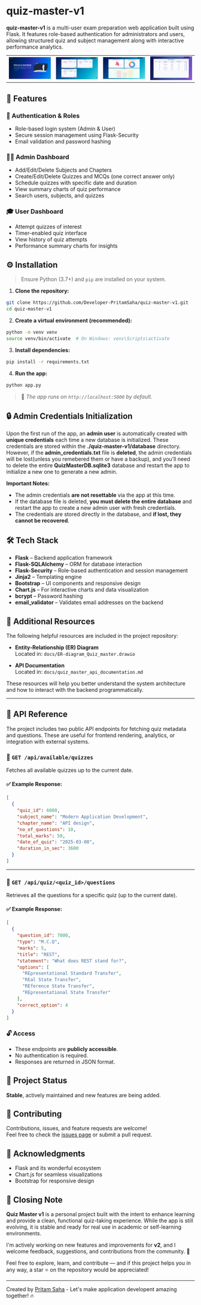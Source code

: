 # quiz-master-v1

**quiz-master-v1** is a multi-user exam preparation web application built using Flask. It features role-based authentication for administrators and users, allowing structured quiz and subject management along with interactive performance analytics.

<table>
  <tr>
    <td><img src="docs/screenshots/Quiz_master_landing_page.png" alt="Quiz Master Landing Page" width="480"></td>
    <td><img src="docs/screenshots/Admin_dashboard_home.png" alt="Admin Dashboard home page" width="480"></td>
    <td><img src="docs/screenshots/Admin_dashboard_summary.png" alt="Admin Dashboard summary page" width="480"></td>
    <td><img src="docs/screenshots/User_dashboard_home.png" alt="User Dashboard" width="480"></td>
  </tr>
</table>


## 🚀 Features

### 👤 Authentication & Roles
- Role-based login system (Admin & User)
- Secure session management using Flask-Security
- Email validation and password hashing

### 🧑‍💼 Admin Dashboard
- Add/Edit/Delete Subjects and Chapters
- Create/Edit/Delete Quizzes and MCQs (one correct answer only)
- Schedule quizzes with specific date and duration
- View summary charts of quiz performance
- Search users, subjects, and quizzes

### 🎓 User Dashboard
- Attempt quizzes of interest
- Timer-enabled quiz interface
- View history of quiz attempts
- Performance summary charts for insights


## ⚙️ Installation

> Ensure Python (3.7+) and `pip` are installed on your system.

1. **Clone the repository:**

```bash
git clone https://github.com/Developer-PritamSaha/quiz-master-v1.git
cd quiz-master-v1
```

2. **Create a virtual environment (recommended):**

```bash
python -m venv venv
source venv/bin/activate  # On Windows: venv\Scripts\activate
```

3. **Install dependencies:**

```bash
pip install -r requirements.txt
```

4. **Run the app:**

```bash
python app.py
```

> 📝 *The app runs on `http://localhost:5000` by default.*  


## 🔒 Admin Credentials Initialization

Upon the first run of the app, an **admin user** is automatically created with **unique credentials** each time a new database is initialized. These credentials are stored within the **./quiz-master-v1/database** directory. However, if the **admin_credentials.txt** file is **deleted**, the admin credentials will be lost(unless you remebered them or have a backup), and you'll need to delete the entire **QuizMasterDB.sqlite3** database and restart the app to initialize a new one to generate a new admin.

**Important Notes:**
- The admin credentials **are not resettable** via the app at this time.
- If the database file is deleted, **you must delete the entire database** and restart the app to create a new admin user with fresh credentials.
- The credentials are stored directly in the database, and **if lost, they cannot be recovered**.

## 🛠 Tech Stack

- **Flask** – Backend application framework  
- **Flask-SQLAlchemy** – ORM for database interaction  
- **Flask-Security** – Role-based authentication and session management  
- **Jinja2** – Templating engine  
- **Bootstrap** – UI components and responsive design  
- **Chart.js** – For interactive charts and data visualization  
- **bcrypt** – Password hashing  
- **email_validator** – Validates email addresses on the backend  


## 📁 Additional Resources

The following helpful resources are included in the project repository:

- **Entity-Relationship (ER) Diagram**  
  Located in: `docs/ER-diagram_Quiz_master.drawio`  
  

- **API Documentation**  
  Located in: `docs/quiz_master_api_documentation.md`  
  

These resources will help you better understand the system architecture and how to interact with the backend programmatically.

---

## 🔌 API Reference

The project includes two public API endpoints for fetching quiz metadata and questions. These are useful for frontend rendering, analytics, or integration with external systems.

### 📍 `GET /api/available/quizzes`

Fetches all available quizzes up to the current date.

#### ✅ Example Response:
```json
[
  {
    "quiz_id": 6000,
    "subject_name": "Modern Application Development",
    "chapter_name": "API design",
    "no_of_questions": 10,
    "total_marks": 50,
    "date_of_quiz": "2025-03-08",
    "duration_in_sec": 3600
  }
]
```

---

### 📍 `GET /api/quiz/<quiz_id>/questions`

Retrieves all the questions for a specific quiz (up to the current date).

#### ✅ Example Response:
```json
[
  {
    "question_id": 7000,
    "type": "M.C.Q",
    "marks": 5,
    "title": "REST",
    "statement": "What does REST stand for?",
    "options": [
      "REpresentational Standard Transfer",
      "REal State Transfer",
      "REference State Transfer",
      "REpresentational State Transfer"
    ],
    "correct_option": 4
  }
]
```

### 🔓 Access

- These endpoints are **publicly accessible**.
- No authentication is required.
- Responses are returned in JSON format.


## 📌 Project Status

**Stable**, actively maintained and new features are being added.


## 🤝 Contributing

Contributions, issues, and feature requests are welcome!  
Feel free to check the [issues page](https://github.com/Developer-PritamSaha/quiz-master-v1/issues) or submit a pull request.


## 🙏 Acknowledgments

- Flask and its wonderful ecosystem
- Chart.js for seamless visualizations
- Bootstrap for responsive design


## 🙌 Closing Note

**Quiz Master v1** is a personal project built with the intent to enhance learning and provide a clean, functional quiz-taking experience. While the app is still evolving, it is stable and ready for real use in academic or self-learning environments.

I'm actively working on new features and improvements for **v2**, and I welcome feedback, suggestions, and contributions from the community. 🚀

Feel free to explore, learn, and contribute — and if this project helps you in any way, a star ⭐ on the repository would be appreciated!

---

Created by [Pritam Saha](https://github.com/Developer-PritamSaha) - Let's make application developent amazing together! 🔥
